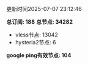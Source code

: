 更新时间2025-07-07 23:12:46

**总订阅: 188**
**总节点: 34282**
- vless节点: 13042
- hysteria2节点: 6

**google ping有效节点: 104**

